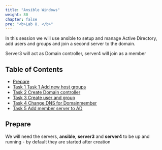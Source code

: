 ```yaml
---
title: "Ansible Windows"
weight: 80
chapter: false
pre: "<b>Lab 8. </b>"
---
```


In this session we will use ansible to setup and manage Active Directory, add users and groups and join a second server to the domain.

Server3 will act as Domain controller, server4 will join as a member

## Table of Contents

- [Prepare](#prepare)
- [Task 1 Task 1 Add new host groups](task1)
- [Task 2 Create Domain controller](task2)
- [Task 3 Create user and group](task3)
- [Task 4 Change DNS for Domainmember](task4)
- [Task 5 Add member server to AD](task5)

## Prepare

We will need the servers, __ansible__, __server3__ and __server4__ to be up and running - by default they are started after creation
